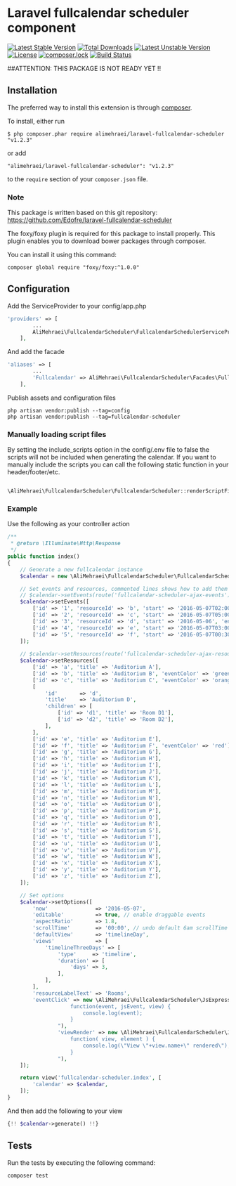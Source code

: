 # Laravel fullcalendar scheduler component

[![Latest Stable Version](https://poser.pugx.org/alimehraei/laravel-fullcalendar-scheduler/v/stable)](https://packagist.org/packages/alimehraei/laravel-fullcalendar-scheduler)
[![Total Downloads](https://poser.pugx.org/alimehraei/laravel-fullcalendar-scheduler/downloads)](https://packagist.org/packages/alimehraei/laravel-fullcalendar-scheduler)
[![Latest Unstable Version](https://poser.pugx.org/alimehraei/laravel-fullcalendar-scheduler/v/unstable)](https://packagist.org/packages/alimehraei/laravel-fullcalendar-scheduler)
[![License](https://poser.pugx.org/alimehraei/laravel-fullcalendar-scheduler/license)](https://packagist.org/packages/alimehraei/laravel-fullcalendar-scheduler)
[![composer.lock](https://poser.pugx.org/alimehraei/laravel-fullcalendar-scheduler/composerlock)](https://packagist.org/packages/alimehraei/laravel-fullcalendar-scheduler)
[![Build Status](https://travis-ci.org/AliMehraei/laravel-fullcalendar-scheduler.svg?branch=master)](https://travis-ci.org/AliMehraei/laravel-fullcalendar-scheduler)

##ATTENTION: THIS PACKAGE IS NOT READY YET !!

## Installation
The preferred way to install this extension is through [composer](http://getcomposer.org/download/).

To install, either run

```
$ php composer.phar require alimehraei/laravel-fullcalendar-scheduler "v1.2.3"
```

or add

```
"alimehraei/laravel-fullcalendar-scheduler": "v1.2.3"
```

to the ```require``` section of your `composer.json` file.

### Note

This package is written based on this git repository: 
https://github.com/Edofre/laravel-fullcalendar-scheduler


The foxy/foxy plugin is required for this package to install properly. This plugin enables you to download
bower packages through composer.

You can install it using this command:

```
composer global require "foxy/foxy:^1.0.0"
```
## Configuration

Add the ServiceProvider to your config/app.php

```php
'providers' => [
        ...
        AliMehraei\FullcalendarScheduler\FullcalendarSchedulerServiceProvider::class,
    ],
```

And add the facade

```php
'aliases' => [
        ...
        'Fullcalendar' => AliMehraei\FullcalendarScheduler\Facades\FullcalendarScheduler::class,
    ],
```

Publish assets and configuration files

```
php artisan vendor:publish --tag=config
php artisan vendor:publish --tag=fullcalendar-scheduler
```

### Manually loading script files

By setting the include_scripts option in the config/.env file to false the scripts will not be included when generating
the calendar. If you want to manually include the scripts you can call the following static function in your
header/footer/etc.

```
    \AliMehraei\FullcalendarScheduler\FullcalendarScheduler::renderScriptFiles();
```

### Example

Use the following as your controller action

```php
/**
 * @return \Illuminate\Http\Response
 */
public function index()
{
    // Generate a new fullcalendar instance
    $calendar = new \AliMehraei\FullcalendarScheduler\FullcalendarScheduler();

    // Set events and resources, commented lines shows how to add them via ajax
    // $calendar->setEvents(route('fullcalendar-scheduler-ajax-events'));
    $calendar->setEvents([
        ['id' => '1', 'resourceId' => 'b', 'start' => '2016-05-07T02:00:00', 'end' => '2016-05-07T07:00:00', 'title' => 'event 1'],
        ['id' => '2', 'resourceId' => 'c', 'start' => '2016-05-07T05:00:00', 'end' => '2016-05-07T22:00:00', 'title' => 'event 2'],
        ['id' => '3', 'resourceId' => 'd', 'start' => '2016-05-06', 'end' => '2016-05-08', 'title' => 'event 3'],
        ['id' => '4', 'resourceId' => 'e', 'start' => '2016-05-07T03:00:00', 'end' => '2016-05-07T08:00:00', 'title' => 'event 4'],
        ['id' => '5', 'resourceId' => 'f', 'start' => '2016-05-07T00:30:00', 'end' => '2016-05-07T02:30:00', 'title' => 'event 5'],
    ]);
    
    // $calendar->setResources(route('fullcalendar-scheduler-ajax-resources'));
    $calendar->setResources([
        ['id' => 'a', 'title' => 'Auditorium A'],
        ['id' => 'b', 'title' => 'Auditorium B', 'eventColor' => 'green'],
		['id' => 'c', 'title' => 'Auditorium C', 'eventColor' => 'orange'],
        [
            'id'       => 'd',
            'title'    => 'Auditorium D',
            'children' => [
                ['id' => 'd1', 'title' => 'Room D1'],
                ['id' => 'd2', 'title' => 'Room D2'],
            ],
        ],
        ['id' => 'e', 'title' => 'Auditorium E'],
        ['id' => 'f', 'title' => 'Auditorium F', 'eventColor' => 'red'],
        ['id' => 'g', 'title' => 'Auditorium G'],
        ['id' => 'h', 'title' => 'Auditorium H'],
        ['id' => 'i', 'title' => 'Auditorium I'],
        ['id' => 'j', 'title' => 'Auditorium J'],
        ['id' => 'k', 'title' => 'Auditorium K'],
        ['id' => 'l', 'title' => 'Auditorium L'],
        ['id' => 'm', 'title' => 'Auditorium M'],
        ['id' => 'n', 'title' => 'Auditorium N'],
        ['id' => 'o', 'title' => 'Auditorium O'],
        ['id' => 'p', 'title' => 'Auditorium P'],
        ['id' => 'q', 'title' => 'Auditorium Q'],
        ['id' => 'r', 'title' => 'Auditorium R'],
        ['id' => 's', 'title' => 'Auditorium S'],
        ['id' => 't', 'title' => 'Auditorium T'],
        ['id' => 'u', 'title' => 'Auditorium U'],
        ['id' => 'v', 'title' => 'Auditorium V'],
        ['id' => 'w', 'title' => 'Auditorium W'],
        ['id' => 'x', 'title' => 'Auditorium X'],
        ['id' => 'y', 'title' => 'Auditorium Y'],
        ['id' => 'z', 'title' => 'Auditorium Z'],
    ]);

    // Set options
    $calendar->setOptions([
        'now'               => '2016-05-07',
        'editable'          => true, // enable draggable events
        'aspectRatio'       => 1.8,
        'scrollTime'        => '00:00', // undo default 6am scrollTime
        'defaultView'       => 'timelineDay',
        'views'             => [
            'timelineThreeDays' => [
                'type'     => 'timeline',
                'duration' => [
                    'days' => 3,
                ],
            ],
        ],
        'resourceLabelText' => 'Rooms',
        'eventClick' => new \AliMehraei\FullcalendarScheduler\JsExpression("
                    function(event, jsEvent, view) {
                        console.log(event);
                    }
                "),
                'viewRender' => new \AliMehraei\FullcalendarScheduler\JsExpression("
                    function( view, element ) {
                        console.log(\"View \"+view.name+\" rendered\");
                    }
                "),
    ]);

    return view('fullcalendar-scheduler.index', [
        'calendar' => $calendar,
    ]);
}
```

And then add the following to your view

```php
{!! $calendar->generate() !!}
```

## Tests

Run the tests by executing the following command:

```
composer test
```

